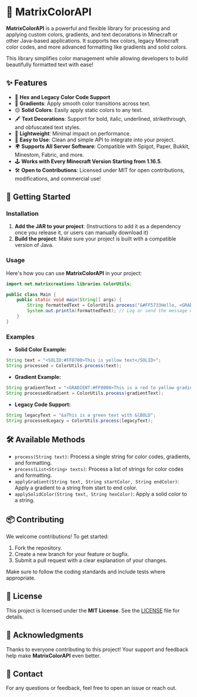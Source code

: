 # 🌈 MatrixColorAPI

**MatrixColorAPI** is a powerful and flexible library for processing and applying custom colors, gradients, and text decorations in Minecraft or other Java-based applications. It supports hex colors, legacy Minecraft color codes, and more advanced formatting like gradients and solid colors.

This library simplifies color management while allowing developers to build beautifully formatted text with ease!

## ✨ Features

- 🎨 **Hex and Legacy Color Code Support**
- 🌈 **Gradients**: Apply smooth color transitions across text.
- 🟡 **Solid Colors**: Easily apply static colors to any text.
- 🖋️ **Text Decorations**: Support for bold, italic, underlined, strikethrough, and obfuscated text styles.
- 🚀 **Lightweight**: Minimal impact on performance.
- 🔄 **Easy to Use**: Clean and simple API to integrate into your project.
- 🌍 **Supports All Server Software**: Compatible with Spigot, Paper, Bukkit, Minestom, Fabric, and more.
- 🕹️ **Works with Every Minecraft Version Starting from 1.16.5**.
- 🛠️ **Open to Contributions**: Licensed under MIT for open contributions, modifications, and commercial use!

## 🚀 Getting Started

### Installation

1. **Add the JAR to your project**: (Instructions to add it as a dependency once you release it, or users can manually download it)
2. **Build the project**: Make sure your project is built with a compatible version of Java.

### Usage

Here's how you can use **MatrixColorAPI** in your project:

```java
import net.matrixcreations.libraries.ColorUtils;

public class Main {
    public static void main(String[] args) {
        String formattedText = ColorUtils.process("&#FF5733Hello, <GRADIENT:#FFD700>world</GRADIENT:#FF0000>!");
        System.out.println(formattedText); // Log or send the message with colors
    }
}
```

### Examples

- **Solid Color Example:**

```java
String text = "<SOLID:#FFD700>This is yellow text</SOLID>";
String processed = ColorUtils.process(text);
```

- **Gradient Example:**

```java
String gradientText = "<GRADIENT:#FF0000>This is a red to yellow gradient</GRADIENT:#FFFF00>";
String processedGradient = ColorUtils.process(gradientText);
```

- **Legacy Code Support:**

```java
String legacyText = "&aThis is a green text with &lBOLD";
String processedLegacy = ColorUtils.process(legacyText);
```

## 🛠️ Available Methods

- `process(String text)`: Process a single string for color codes, gradients, and formatting.
- `process(List<String> texts)`: Process a list of strings for color codes and formatting.
- `applyGradient(String text, String startColor, String endColor)`: Apply a gradient to a string from start to end color.
- `applySolidColor(String text, String hexColor)`: Apply a solid color to a string.

## 📦 Contributing

We welcome contributions! To get started:

1. Fork the repository.
2. Create a new branch for your feature or bugfix.
3. Submit a pull request with a clear explanation of your changes.

Make sure to follow the coding standards and include tests where appropriate.

## 📝 License

This project is licensed under the **MIT License**. See the [LICENSE](./LICENSE) file for details.

## 📢 Acknowledgments

Thanks to everyone contributing to this project! Your support and feedback help make **MatrixColorAPI** even better.

## 👥 Contact

For any questions or feedback, feel free to open an issue or reach out.
